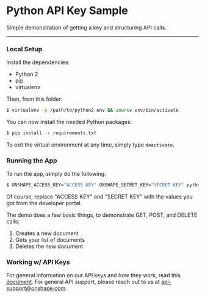 # Python API Key Sample

Simple demonstration of getting a key and structuring API calls.

---

### Local Setup

Install the dependencies:

* Python 2
* pip
* virtualenv

Then, from this folder:

```sh
$ virtualenv -p /path/to/python2 env && source env/bin/activate
```

You can now install the needed Python packages:

```sh
$ pip install -r requirements.txt
```

To exit the virtual environment at any time, simply type `deactivate`.

### Running the App

To run the app, simply do the following:

```bash
$ ONSHAPE_ACCESS_KEY="ACCESS KEY" ONSHAPE_SECRET_KEY="SECRET KEY" python app.py
```

Of course, replace "ACCESS KEY" and "SECRET KEY" with the values you got from the
developer portal.

The demo does a few basic things, to demonstrate GET, POST, and DELETE calls:

1. Creates a new document
2. Gets your list of documents
3. Deletes the new document

### Working w/ API Keys

For general information on our API keys and how they work, read this
[document](https://github.com/onshape/apikey/blob/master/README.md). For general
API support, please reach out to us at
[api-support@onshape.com](mailto:api-support@onshape.com).
